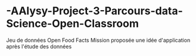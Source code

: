 # -AAlysy-Project-3-Parcours-data-Science-Open-Classroom
Jeu de données Open Food Facts 
Mission proposée une idée d'application après l'étude des données
